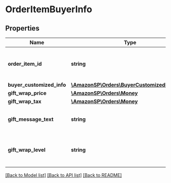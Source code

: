 # OrderItemBuyerInfo

## Properties
Name | Type | Description | Notes
------------ | ------------- | ------------- | -------------
**order_item_id** | **string** | An Amazon-defined order item identifier. | 
**buyer_customized_info** | [**\AmazonSP\Orders\BuyerCustomizedInfoDetail**](BuyerCustomizedInfoDetail.md) |  | [optional] 
**gift_wrap_price** | [**\AmazonSP\Orders\Money**](Money.md) |  | [optional] 
**gift_wrap_tax** | [**\AmazonSP\Orders\Money**](Money.md) |  | [optional] 
**gift_message_text** | **string** | A gift message provided by the buyer. | [optional] 
**gift_wrap_level** | **string** | The gift wrap level specified by the buyer. | [optional] 

[[Back to Model list]](../../README.md#documentation-for-models) [[Back to API list]](../../README.md#documentation-for-api-endpoints) [[Back to README]](../../README.md)

